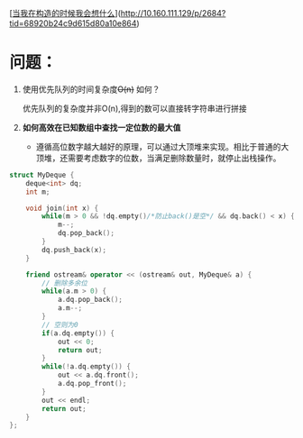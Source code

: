 [[当我在构造的时候我会想什么](http://10.160.111.129/p/2684?tid=68920b24c9d615d80a10e864)](http://10.160.111.129/p/2684?tid=68920b24c9d615d80a10e864)

# 问题：

1. 使用优先队列的时间复杂度~~O(n)~~ 如何？

    优先队列的复杂度并非O(n),得到的数可以直接转字符串进行拼接
2. **如何高效在已知数组中查找一定位数的最大值**

    - 遵循高位数字越大越好的原理，可以通过大顶堆来实现。相比于普通的大顶堆，还需要考虑数字的位数，当满足删除数量时，就停止出栈操作。

```cpp
struct MyDeque {
    deque<int> dq;
    int m;

    void join(int x) {
        while(m > 0 && !dq.empty()/*防止back()是空*/ && dq.back() < x) {
            m--;
            dq.pop_back();
        }
        dq.push_back(x);
    }

    friend ostream& operator << (ostream& out, MyDeque& a) {
        // 删除多余位
        while(a.m > 0) {
            a.dq.pop_back();
            a.m--;
        }
        // 空则为0
        if(a.dq.empty()) {
            out << 0;
            return out;
        }
        while(!a.dq.empty()) {
            out << a.dq.front();
            a.dq.pop_front();
        }
        out << endl;
        return out;
    }
};
```